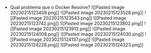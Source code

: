 - Qual problema que o Docker Resolve?
![[Pasted image 20230215123409.png]]
![[Pasted image 20230215123528.png]]
![[Pasted image 20230215123543.png]]
![[Pasted image 20230215123742.png]]
![[Pasted image 20230215123802.png]]
![[Pasted image 20230215123912.png]]
![[Pasted image 20230215124008.png]]
![[Pasted image 20230215124030.png]]
![[Pasted image 20230215124137.png]]
![[Pasted image 20230215124228.png]]
  ![[Pasted image 20230215124323.png]]
